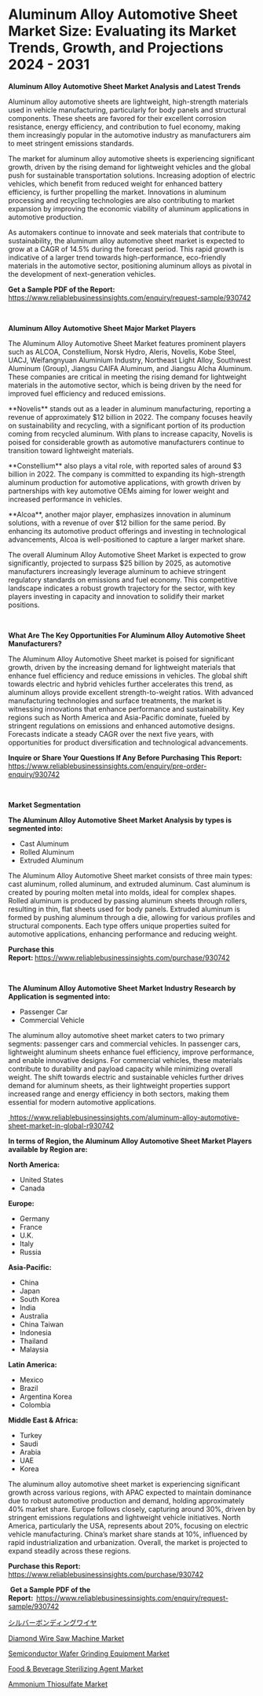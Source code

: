<p><h1>Aluminum Alloy Automotive Sheet Market Size: Evaluating its Market Trends, Growth, and Projections 2024 - 2031</h1></p><p><strong>Aluminum Alloy Automotive Sheet Market Analysis and Latest Trends</strong></p>
<p><p>Aluminum alloy automotive sheets are lightweight, high-strength materials used in vehicle manufacturing, particularly for body panels and structural components. These sheets are favored for their excellent corrosion resistance, energy efficiency, and contribution to fuel economy, making them increasingly popular in the automotive industry as manufacturers aim to meet stringent emissions standards.</p><p>The market for aluminum alloy automotive sheets is experiencing significant growth, driven by the rising demand for lightweight vehicles and the global push for sustainable transportation solutions. Increasing adoption of electric vehicles, which benefit from reduced weight for enhanced battery efficiency, is further propelling the market. Innovations in aluminum processing and recycling technologies are also contributing to market expansion by improving the economic viability of aluminum applications in automotive production.</p><p>As automakers continue to innovate and seek materials that contribute to sustainability, the aluminum alloy automotive sheet market is expected to grow at a CAGR of 14.5% during the forecast period. This rapid growth is indicative of a larger trend towards high-performance, eco-friendly materials in the automotive sector, positioning aluminum alloys as pivotal in the development of next-generation vehicles.</p></p>
<p><strong>Get a Sample PDF of the Report:&nbsp;</strong> <a href="https://www.reliablebusinessinsights.com/enquiry/request-sample/930742">https://www.reliablebusinessinsights.com/enquiry/request-sample/930742</a></p>
<p>&nbsp;</p>
<p><strong>Aluminum Alloy Automotive Sheet Major Market Players</strong></p>
<p><p>The Aluminum Alloy Automotive Sheet Market features prominent players such as ALCOA, Constellium, Norsk Hydro, Aleris, Novelis, Kobe Steel, UACJ, Weifangnyuan Aluminium Industry, Northeast Light Alloy, Southwest Aluminum (Group), Jiangsu CAIFA Aluminum, and Jiangsu Alcha Aluminum. These companies are critical in meeting the rising demand for lightweight materials in the automotive sector, which is being driven by the need for improved fuel efficiency and reduced emissions.</p><p>**Novelis** stands out as a leader in aluminum manufacturing, reporting a revenue of approximately $12 billion in 2022. The company focuses heavily on sustainability and recycling, with a significant portion of its production coming from recycled aluminum. With plans to increase capacity, Novelis is poised for considerable growth as automotive manufacturers continue to transition toward lightweight materials.</p><p>**Constellium** also plays a vital role, with reported sales of around $3 billion in 2022. The company is committed to expanding its high-strength aluminum production for automotive applications, with growth driven by partnerships with key automotive OEMs aiming for lower weight and increased performance in vehicles.</p><p>**Alcoa**, another major player, emphasizes innovation in aluminum solutions, with a revenue of over $12 billion for the same period. By enhancing its automotive product offerings and investing in technological advancements, Alcoa is well-positioned to capture a larger market share.</p><p>The overall Aluminum Alloy Automotive Sheet Market is expected to grow significantly, projected to surpass $25 billion by 2025, as automotive manufacturers increasingly leverage aluminum to achieve stringent regulatory standards on emissions and fuel economy. This competitive landscape indicates a robust growth trajectory for the sector, with key players investing in capacity and innovation to solidify their market positions.</p></p>
<p>&nbsp;</p>
<p><strong>What Are The Key Opportunities For Aluminum Alloy Automotive Sheet Manufacturers?</strong></p>
<p><p>The Aluminum Alloy Automotive Sheet market is poised for significant growth, driven by the increasing demand for lightweight materials that enhance fuel efficiency and reduce emissions in vehicles. The global shift towards electric and hybrid vehicles further accelerates this trend, as aluminum alloys provide excellent strength-to-weight ratios. With advanced manufacturing technologies and surface treatments, the market is witnessing innovations that enhance performance and sustainability. Key regions such as North America and Asia-Pacific dominate, fueled by stringent regulations on emissions and enhanced automotive designs. Forecasts indicate a steady CAGR over the next five years, with opportunities for product diversification and technological advancements.</p></p>
<p><strong>Inquire or Share Your Questions If Any Before Purchasing This Report:</strong> <a href="https://www.reliablebusinessinsights.com/enquiry/pre-order-enquiry/930742">https://www.reliablebusinessinsights.com/enquiry/pre-order-enquiry/930742</a></p>
<p>&nbsp;</p>
<p><strong>Market Segmentation</strong></p>
<p><strong>The Aluminum Alloy Automotive Sheet Market Analysis by types is segmented into:</strong></p>
<p><ul><li>Cast Aluminum</li><li>Rolled Aluminum</li><li>Extruded Aluminum</li></ul></p>
<p><p>The Aluminum Alloy Automotive Sheet market consists of three main types: cast aluminum, rolled aluminum, and extruded aluminum. Cast aluminum is created by pouring molten metal into molds, ideal for complex shapes. Rolled aluminum is produced by passing aluminum sheets through rollers, resulting in thin, flat sheets used for body panels. Extruded aluminum is formed by pushing aluminum through a die, allowing for various profiles and structural components. Each type offers unique properties suited for automotive applications, enhancing performance and reducing weight.</p></p>
<p><strong>Purchase this Report:&nbsp;</strong><a href="https://www.reliablebusinessinsights.com/purchase/930742">https://www.reliablebusinessinsights.com/purchase/930742</a></p>
<p>&nbsp;</p>
<p><strong>The Aluminum Alloy Automotive Sheet Market Industry Research by Application is segmented into:</strong></p>
<p><ul><li>Passenger Car</li><li>Commercial Vehicle</li></ul></p>
<p><p>The aluminum alloy automotive sheet market caters to two primary segments: passenger cars and commercial vehicles. In passenger cars, lightweight aluminum sheets enhance fuel efficiency, improve performance, and enable innovative designs. For commercial vehicles, these materials contribute to durability and payload capacity while minimizing overall weight. The shift towards electric and sustainable vehicles further drives demand for aluminum sheets, as their lightweight properties support increased range and energy efficiency in both sectors, making them essential for modern automotive applications.</p></p>
<p><a href="https://www.reliablebusinessinsights.com/aluminum-alloy-automotive-sheet-market-in-global-r930742">&nbsp;https://www.reliablebusinessinsights.com/aluminum-alloy-automotive-sheet-market-in-global-r930742</a></p>
<p><strong>In terms of Region, the Aluminum Alloy Automotive Sheet Market Players available by Region are:</strong></p>
<p>
    <p> <strong> North America: </strong>
        <ul>
            <li>United States</li>
            <li>Canada</li>
        </ul>
        </p> 
    <p> <strong> Europe: </strong>
        <ul>
            <li>Germany</li>
            <li>France</li>
            <li>U.K.</li>
            <li>Italy</li>
            <li>Russia</li>
        </ul>
        </p> 
    <p> <strong> Asia-Pacific: </strong>
        <ul>
            <li>China</li>
            <li>Japan</li>
            <li>South Korea</li>
            <li>India</li>
            <li>Australia</li>
            <li>China Taiwan</li>
            <li>Indonesia</li>
            <li>Thailand</li>
            <li>Malaysia</li>
        </ul>
        </p> 
    <p> <strong> Latin America: </strong>
        <ul>
            <li>Mexico</li>
            <li>Brazil</li>
            <li>Argentina Korea</li>
            <li>Colombia</li>
        </ul>
        </p> 
    <p> <strong> Middle East & Africa: </strong>
        <ul>
            <li>Turkey</li>
            <li>Saudi</li>
            <li>Arabia</li>
            <li>UAE</li>
            <li>Korea</li>
        </ul>
    </p>
    </p>
<p><p>The aluminum alloy automotive sheet market is experiencing significant growth across various regions, with APAC expected to maintain dominance due to robust automotive production and demand, holding approximately 40% market share. Europe follows closely, capturing around 30%, driven by stringent emissions regulations and lightweight vehicle initiatives. North America, particularly the USA, represents about 20%, focusing on electric vehicle manufacturing. China’s market share stands at 10%, influenced by rapid industrialization and urbanization. Overall, the market is projected to expand steadily across these regions.</p></p>
<p><strong>Purchase this Report: </strong><a href="https://www.reliablebusinessinsights.com/purchase/930742">https://www.reliablebusinessinsights.com/purchase/930742</a></p>
<p>&nbsp;<strong>Get a Sample PDF of the Report:&nbsp;&nbsp;</strong><a href="https://www.reliablebusinessinsights.com/enquiry/request-sample/930742">https://www.reliablebusinessinsights.com/enquiry/request-sample/930742</a></p>
<p><strong></strong></p>
<p><p><a href="https://medium.com/@nickolej2mc/silver-bonding-wires-market-%E3%81%AF-%E3%82%B3%E3%82%B9%E3%83%88%E7%AE%A1%E7%90%86%E3%81%A8%E5%8A%B9%E7%8E%87%E5%90%91%E4%B8%8A%E3%82%92%E5%84%AA%E5%85%88%E3%81%97%E3%81%BE%E3%81%99-%E3%81%95%E3%82%89%E3%81%AB-%E5%A0%B1%E5%91%8A%E6%9B%B8%E3%81%AF%E5%B8%82%E5%A0%B4%E3%81%AE%E9%9C%80%E8%A6%81%E9%9D%A2%E3%81%A8%E4%BE%9B%E7%B5%A6%E9%9D%A2%E3%81%AE%E4%B8%A1%E6%96%B9%E3%82%92%E3%82%AB%E3%83%90%E3%83%BC%E3%81%97%E3%81%A6%E3%81%84%E3%81%BE%E3%81%99-silver-bonding-c051a3e5954d">シルバーボンディングワイヤ</a></p><p><a href="https://medium.com/@foyazahmed1999_69116/this-diamond-wire-saw-machine-market-research-report-evaluates-the-key-market-trends-drivers-244fec630c23">Diamond Wire Saw Machine Market</a></p><p><a href="https://github.com/ryanbell8967/Market-Research-Report-List-1/blob/main/semiconductor-wafer-grinding-equipment-market.md">Semiconductor Wafer Grinding Equipment Market</a></p><p><a href="https://issuu.com/reportprime-2/docs/food-beverage-sterilizing-agent-mar_04323ed4f1ce06">Food & Beverage Sterilizing Agent Market</a></p><p><a href="https://www.linkedin.com/pulse/global-ammonium-thiosulfate-market-analysis-trends-forecasts-tde4f?trackingId=ILIdzHCFQJacqgztMUsNEA%3D%3D">Ammonium Thiosulfate Market</a></p></p>